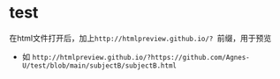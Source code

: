 # test
在html文件打开后，加上`http://htmlpreview.github.io/? `前缀，用于预览
- 如 `http://htmlpreview.github.io/?https://github.com/Agnes-U/test/blob/main/subjectB/subjectB.html`
